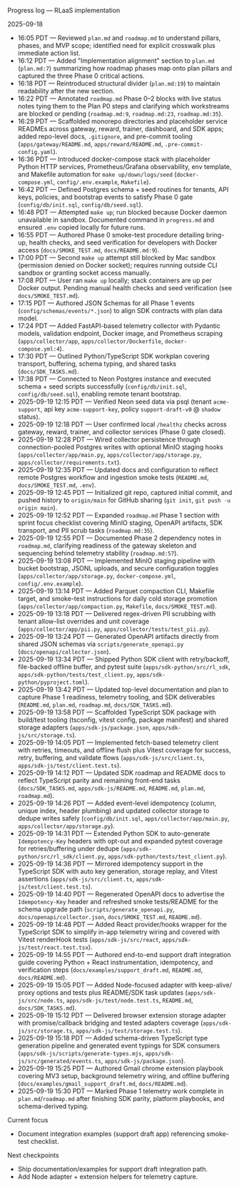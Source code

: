 Progress log — RLaaS implementation

2025-09-18
- 16:05 PDT — Reviewed `plan.md` and `roadmap.md` to understand pillars, phases, and MVP scope; identified need for explicit crosswalk plus immediate action list.
- 16:12 PDT — Added "Implementation alignment" section to `plan.md` (`plan.md:7`) summarizing how roadmap phases map onto plan pillars and captured the three Phase 0 critical actions.
- 16:18 PDT — Reintroduced structural divider (`plan.md:19`) to maintain readability after the new section.
- 16:22 PDT — Annotated `roadmap.md` Phase 0–2 blocks with live status notes tying them to the Plan P0 steps and clarifying which workstreams are blocked or pending (`roadmap.md:9`, `roadmap.md:23`, `roadmap.md:35`).
- 16:29 PDT — Scaffolded monorepo directories and placeholder service READMEs across gateway, reward, trainer, dashboard, and SDK apps; added repo-level docs, `.gitignore`, and pre-commit tooling (`apps/gateway/README.md`, `apps/reward/README.md`, `.pre-commit-config.yaml`).
- 16:36 PDT — Introduced docker-compose stack with placeholder Python HTTP services, Prometheus/Grafana observability, env template, and Makefile automation for `make up/down/logs/seed` (`docker-compose.yml`, `config/.env.example`, `Makefile`).
- 16:42 PDT — Defined Postgres schema + seed routines for tenants, API keys, policies, and bootstrap events to satisfy Phase 0 gate (`config/db/init.sql`, `config/db/seed.sql`).
- 16:48 PDT — Attempted `make up`; run blocked because Docker daemon unavailable in sandbox. Documented command in `progress.md` and ensured `.env` copied locally for future runs.
- 16:55 PDT — Authored Phase 0 smoke-test procedure detailing bring-up, health checks, and seed verification for developers with Docker access (`docs/SMOKE_TEST.md`, `docs/README.md:9`).
- 17:00 PDT — Second `make up` attempt still blocked by Mac sandbox (permission denied on Docker socket); requires running outside CLI sandbox or granting socket access manually.
- 17:08 PDT — User ran `make up` locally; stack containers are up per Docker output. Pending manual health checks and seed verification (see `docs/SMOKE_TEST.md`).
- 17:15 PDT — Authored JSON Schemas for all Phase 1 events (`config/schemas/events/*.json`) to align SDK contracts with plan data model.
- 17:24 PDT — Added FastAPI-based telemetry collector with Pydantic models, validation endpoint, Docker image, and Prometheus scraping (`apps/collector/app`, `apps/collector/Dockerfile`, `docker-compose.yml:4`).
- 17:30 PDT — Outlined Python/TypeScript SDK workplan covering transport, buffering, schema typing, and shared tasks (`docs/SDK_TASKS.md`).
- 17:38 PDT — Connected to Neon Postgres instance and executed schema + seed scripts successfully (`config/db/init.sql`, `config/db/seed.sql`), enabling remote tenant bootstrap.
- 2025-09-19 12:15 PDT — Verified Neon seed data via psql (tenant `acme-support`, api key `acme-support-key`, policy `support-draft-v0` @ `shadow` status).
- 2025-09-19 12:18 PDT — User confirmed local `/healthz` checks across gateway, reward, trainer, and collector services (Phase 0 gate closed).
- 2025-09-19 12:28 PDT — Wired collector persistence through connection-pooled Postgres writes with optional MinIO staging hooks (`apps/collector/app/main.py`, `apps/collector/app/storage.py`, `apps/collector/requirements.txt`).
- 2025-09-19 12:35 PDT — Updated docs and configuration to reflect remote Postgres workflow and ingestion smoke tests (`README.md`, `docs/SMOKE_TEST.md`, `.env`).
- 2025-09-19 12:45 PDT — Initialized git repo, captured initial commit, and pushed history to `origin/main` for GitHub sharing (`git init`, `git push -u origin main`).
- 2025-09-19 12:52 PDT — Expanded `roadmap.md` Phase 1 section with sprint focus checklist covering MinIO staging, OpenAPI artifacts, SDK transport, and PII scrub tasks (`roadmap.md:35`).
- 2025-09-19 12:55 PDT — Documented Phase 2 dependency notes in `roadmap.md`, clarifying readiness of the gateway skeleton and sequencing behind telemetry stability (`roadmap.md:57`).
- 2025-09-19 13:08 PDT — Implemented MinIO staging pipeline with bucket bootstrap, JSONL uploads, and secure configuration toggles (`apps/collector/app/storage.py`, `docker-compose.yml`, `config/.env.example`).
- 2025-09-19 13:14 PDT — Added Parquet compaction CLI, Makefile target, and smoke-test instructions for daily cold storage promotion (`apps/collector/app/compaction.py`, `Makefile`, `docs/SMOKE_TEST.md`).
- 2025-09-19 13:18 PDT — Delivered regex-driven PII scrubbing with tenant allow-list overrides and unit coverage (`apps/collector/app/pii.py`, `apps/collector/tests/test_pii.py`).
- 2025-09-19 13:24 PDT — Generated OpenAPI artifacts directly from shared JSON schemas via `scripts/generate_openapi.py` (`docs/openapi/collector.json`).
- 2025-09-19 13:34 PDT — Shipped Python SDK client with retry/backoff, file-backed offline buffer, and pytest suite (`apps/sdk-python/src/rl_sdk`, `apps/sdk-python/tests/test_client.py`, `apps/sdk-python/pyproject.toml`).
- 2025-09-19 13:42 PDT — Updated top-level documentation and plan to capture Phase 1 readiness, telemetry tooling, and SDK deliverables (`README.md`, `plan.md`, `roadmap.md`, `docs/SDK_TASKS.md`).
- 2025-09-19 13:58 PDT — Scaffolded TypeScript SDK package with build/test tooling (tsconfig, vitest config, package manifest) and shared storage adapters (`apps/sdk-js/package.json`, `apps/sdk-js/src/storage.ts`).
- 2025-09-19 14:05 PDT — Implemented fetch-based telemetry client with retries, timeouts, and offline flush plus Vitest coverage for success, retry, buffering, and validate flows (`apps/sdk-js/src/client.ts`, `apps/sdk-js/test/client.test.ts`).
- 2025-09-19 14:12 PDT — Updated SDK roadmap and README docs to reflect TypeScript parity and remaining front-end tasks (`docs/SDK_TASKS.md`, `apps/sdk-js/README.md`, `README.md`, `plan.md`, `roadmap.md`).
- 2025-09-19 14:26 PDT — Added event-level idempotency (column, unique index, header plumbing) and updated collector storage to dedupe writes safely (`config/db/init.sql`, `apps/collector/app/main.py`, `apps/collector/app/storage.py`).
- 2025-09-19 14:31 PDT — Extended Python SDK to auto-generate `Idempotency-Key` headers with opt-out and expanded pytest coverage for retries/buffering under dedupe (`apps/sdk-python/src/rl_sdk/client.py`, `apps/sdk-python/tests/test_client.py`).
- 2025-09-19 14:36 PDT — Mirrored idempotency support in the TypeScript SDK with auto key generation, storage replay, and Vitest assertions (`apps/sdk-js/src/client.ts`, `apps/sdk-js/test/client.test.ts`).
- 2025-09-19 14:40 PDT — Regenerated OpenAPI docs to advertise the `Idempotency-Key` header and refreshed smoke tests/README for the schema upgrade path (`scripts/generate_openapi.py`, `docs/openapi/collector.json`, `docs/SMOKE_TEST.md`, `README.md`).
- 2025-09-19 14:48 PDT — Added React provider/hooks wrapper for the TypeScript SDK to simplify in-app telemetry wiring and covered with Vitest renderHook tests (`apps/sdk-js/src/react`, `apps/sdk-js/test/react.test.tsx`).
- 2025-09-19 14:55 PDT — Authored end-to-end support draft integration guide covering Python + React instrumentation, idempotency, and verification steps (`docs/examples/support_draft.md`, `README.md`, `docs/README.md`).
- 2025-09-19 15:05 PDT — Added Node-focused adapter with keep-alive/ proxy options and tests plus README/SDK task updates (`apps/sdk-js/src/node.ts`, `apps/sdk-js/test/node.test.ts`, `README.md`, `docs/SDK_TASKS.md`).
- 2025-09-19 15:12 PDT — Delivered browser extension storage adapter with promise/callback bridging and tested adapters coverage (`apps/sdk-js/src/storage.ts`, `apps/sdk-js/test/storage.test.ts`).
- 2025-09-19 15:18 PDT — Added schema-driven TypeScript type generation pipeline and generated event typings for SDK consumers (`apps/sdk-js/scripts/generate-types.mjs`, `apps/sdk-js/src/generated/events.ts`, `apps/sdk-js/package.json`).
- 2025-09-19 15:25 PDT — Authored Gmail chrome extension playbook covering MV3 setup, background telemetry wiring, and offline buffering (`docs/examples/gmail_support_draft.md`, `docs/README.md`).
- 2025-09-19 15:30 PDT — Marked Phase 1 telemetry work complete in `plan.md`/`roadmap.md` after finishing SDK parity, platform playbooks, and schema-derived typing.

Current focus
- Document integration examples (support draft app) referencing smoke-test checklist.

Next checkpoints
- Ship documentation/examples for support draft integration path.
- Add Node adapter + extension helpers for telemetry capture.
